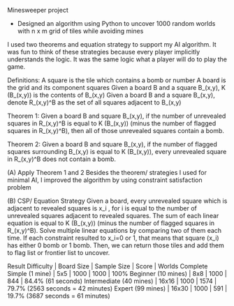Minesweeper project
- Designed an algorithm using Python to uncover 1000 random worlds with n x m grid of tiles while avoiding mines

I used two theorems and equation strategy to support my AI algorithm. It was fun to think of these strategies because every player implicitly understands the logic. It was the same logic what a player will do to play the game. 

Definitions: 
	A square is the tile which contains a bomb or number
	A board is the grid and its component squares
	Given a board B and a square B_(x,y), K (B_(x,y)) is the contents of B_(x,y)
	Given a board B and a square B_(x,y), denote R_(x,y)^B as the set of all squares adjacent to B_(x,y)

Theorem 1: 
Given a board B and square B_(x,y), if the number of unrevealed squares in R_(x,y)^B is equal to K (B_(x,y)) (minus the number of flagged squares in R_(x,y)^B), then all of those unrevealed squares contain a bomb.

Theorem 2: 
Given a board B and square B_(x,y), if the number of flagged squares surrounding B_(x,y) is equal to K (B_(x,y)), every unrevealed square in R_(x,y)^B does not contain a bomb.

(A) Apply Theorem 1 and 2
Besides the theorem/ strategies I used for minimal AI, I improved the algorithm by using constraint satisfaction problem 

(B) CSP/ Equation Strategy
Given a board, every unrevealed square which is adjacent to revealed squares is x_i , for i is equal to the number of unrevealed squares adjacent to revealed squares. The sum of each linear equation is equal to K (B_(x,y)) (minus the number of flagged squares in R_(x,y)^B). Solve multiple linear equations by comparing two of them each time. If each constraint resulted to x_i=0 or 1, that means that square (x_i) has either 0 bomb or 1 bomb. Then, we can return those tiles and add them to flag list or frontier list to uncover. 

Result
Difficulty              | Board Size |	Sample Size	| Score |	Worlds Complete
Simple (1 mine)         | 5x5	       |  1000	      | 1000	| 100%
Beginner (10 mines)     | 8x8	       |  1000	      | 844	  | 84.4% (61 seconds)
Intermediate (40 mines) | 16x16	     |  1000	      | 1574	| 79.7% (2563 seconds = 42 minutes)
Expert (99 mines)       | 16x30	     |  1000	      | 591	  | 19.7% (3687 seconds = 61 minutes)
